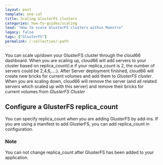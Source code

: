 ```yaml
---
layout: post
template: one-col
title: Scaling GlusterFS clusters
categories: how-to-guides/scaling
lead: "How to scale GlusterFS clusters within Maestro"
legacy: false
tags: ["GlusterFS"]
permalink: /:collection/:path
---
```


You can scale up/down your GlusterFS cluster through the cloud66 dashboard.
When you are scaling up, cloud66 will add servers to your cluster based on replica_count(i.e if your replica_count is 2, the number of servers could be 2,4,6,....). After Server deployment finished, cloud66 will create new bricks for current volumes and add them to _GlusterFS cluster_.
When you are scaling down, cloud66 will remove the server (and all related servers which scaled up with this server) and remove their bricks for current volumes from _GlusterFS Cluster_


## Configure a GlusterFS replica_count

You can specify replica_count when you are adding GlusterFS by add-ins. If you are using a manifest to add GlusterFS, you can add replica_count in configuration.



### Note

You can not change replica_count after GlusterFS has been added to your application.


